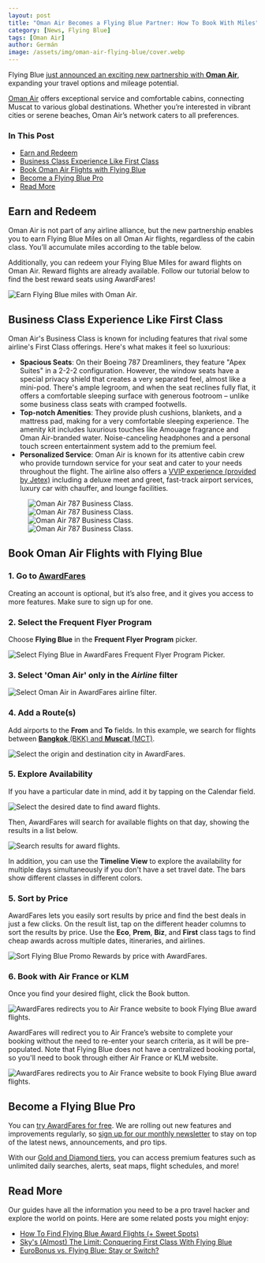 ```yaml
---
layout: post
title: "Oman Air Becomes a Flying Blue Partner: How To Book With Miles"
category: [News, Flying Blue]
tags: [Oman Air]
author: Germán
image: /assets/img/oman-air-flying-blue/cover.webp
---
```


Flying Blue [just announced an exciting new partnership with **Oman Air**](https://www.flyingblue.com/en/earn/partners/airline-oman-air), expanding your travel options and mileage potential.

[Oman Air](https://www.omanair.com/) offers exceptional service and comfortable cabins, connecting Muscat to various global destinations. Whether you’re interested in vibrant cities or serene beaches, Oman Air’s network caters to all preferences.

### In This Post

- [Earn and Redeem](#earn-and-redeem)
- [Business Class Experience Like First Class](#business-class-experience-like-first-class)
- [Book Oman Air Flights with Flying Blue](#book-oman-air-flights-with-flying-blue)
- [Become a Flying Blue Pro](#become-a-flying-blue-pro)
- [Read More](#read-more)

## Earn and Redeem

Oman Air is not part of any airline alliance, but the new partnership enables you to earn Flying Blue Miles on all Oman Air flights, regardless of the cabin class. You’ll accumulate miles according to the table below.

Additionally, you can redeem your Flying Blue Miles for award flights on Oman Air. Reward flights are already available. Follow our tutorial below to find the best reward seats using AwardFares!

<img src="/assets/img/oman-air-flying-blue/earn.webp" alt="Earn Flying Blue miles with Oman Air." />

## Business Class Experience Like First Class

Oman Air's Business Class is known for including features that rival some airline's First Class offerings. Here's what makes it feel so luxurious:

- **Spacious Seats**: On their Boeing 787 Dreamliners, they feature  "Apex Suites" in a 2-2-2 configuration. However, the window seats have a special privacy shield that creates a very separated feel, almost like a mini-pod. There's ample legroom, and when the seat reclines fully flat, it offers a comfortable sleeping surface with generous footroom – unlike some business class seats with cramped footwells.
- **Top-notch Amenities**: They provide plush cushions, blankets, and a mattress pad, making for a very comfortable sleeping experience.  The amenity kit includes luxurious touches like Amouage fragrance and Oman Air-branded water. Noise-canceling headphones and a personal touch screen entertainment system add to the premium feel.
- **Personalized Service**: Oman Air is known for its attentive cabin crew who provide turndown service for your seat and cater to your needs throughout the flight. The airline also offers a [VVIP experience (provided by Jetex)](https://www.omanair.com/en/tashreef-service-by-jetex) including a deluxe meet and greet, fast-track airport services, luxury car with chauffer, and lounge facilities.

<figure>
<img src="/assets/img/oman-air-flying-blue/biz1.webp" alt="Oman Air 787 Business Class." />
<img src="/assets/img/oman-air-flying-blue/biz2.webp" alt="Oman Air 787 Business Class." />
<img src="/assets/img/oman-air-flying-blue/biz3.webp" alt="Oman Air 787 Business Class." />
<img src="/assets/img/oman-air-flying-blue/biz4.webp" alt="Oman Air 787 Business Class." />
</figure>

## Book Oman Air Flights with Flying Blue

### 1. Go to [AwardFares](https://awardfares.com/signup?utm_source=oman-air-flying-blue&utm_medium=blog&utm_content=AwardFares)

Creating an account is optional, but it’s also free, and it gives you access to more features. Make sure to sign up for one.

### 2. Select the Frequent Flyer Program

Choose **Flying Blue** in the **Frequent Flyer Program** picker.

<img src="../assets/img/oman-air-flying-blue/ffp.webp" alt="Select Flying Blue in AwardFares Frequent Flyer Program Picker." />

### 3. Select 'Oman Air' only in the *Airline* filter

<img src="../assets/img/oman-air-flying-blue/airline.webp" alt="Select Oman Air in AwardFares airline filter." />

### 4. Add a Route(s)

Add airports to the **From** and **To** fields. In this example, we search for flights between [**Bangkok** (BKK) and **Muscat** (MCT)](https://awardfares.com/search?BKK.MCT.;a:WY;z:flyingblue).

<img src="../assets/img/oman-air-flying-blue/route.webp" alt="Select the origin and destination city in AwardFares."/>

### 5. Explore Availability

If you have a particular date in mind, add it by tapping on the Calendar field.

<img src="../assets/img/oman-air-flying-blue/calendar.webp" alt="Select the desired date to find award flights." />

Then, AwardFares will search for available flights on that day, showing the results in a list below.

<img src="../assets/img/oman-air-flying-blue/results-list.webp" alt="Search results for award flights." />

In addition, you can use the **Timeline View** to explore the availability for multiple days simultaneously if you don't have a set travel date. The bars show different classes in different colors.

### 5. Sort by Price

AwardFares lets you easily sort results by price and find the best deals in just a few clicks. On the result list, tap on the different header columns to sort the results by price. Use the **Eco**, **Prem**, **Biz**, and **First** class tags to find cheap awards across multiple dates, itineraries, and airlines.

<img src="../assets/img/oman-air-flying-blue/sort-by-price.webp" alt="Sort Flying Blue Promo Rewards by price with AwardFares." />

### 6. Book with Air France or KLM

Once you find your desired flight, click the Book button.

<img src="../assets/img/oman-air-flying-blue/book.webp" alt="AwardFares redirects you to Air France website to book Flying Blue award flights." />

AwardFares will redirect you to Air France’s website to complete your booking without the need to re-enter your search criteria, as it will be pre-populated. Note that Flying Blue does not have a centralized booking portal, so you'll need to book through either Air France or KLM website.

<img src="../assets/img/oman-air-flying-blue/af-website.webp" alt="AwardFares redirects you to Air France website to book Flying Blue award flights." />

## Become a Flying Blue Pro

You can [try AwardFares for free](https://awardfares.com/). We are rolling out new features and improvements regularly, so [sign up for our monthly newsletter](https://awardfares.com/newsletter) to stay on top of the latest news, announcements, and pro tips.

With our [Gold and Diamond tiers](https://awardfares.com/pricing), you can access premium features such as unlimited daily searches, alerts, seat maps, flight schedules, and more!

## Read More

Our guides have all the information you need to be a pro travel hacker and explore the world on points. Here are some related posts you might enjoy:

- [How To Find Flying Blue Award Flights (+ Sweet Spots)](https://blog.awardfares.com/flying-blue-guide/)
- [Sky's (Almost) The Limit: Conquering First Class With Flying Blue](https://blog.awardfares.com/flying-blue-skyteam-first-class/)
- [EuroBonus vs. Flying Blue: Stay or Switch?](https://blog.awardfares.com/eurobonus-vs-flying-blue/)